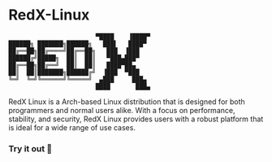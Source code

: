 # RedX-Linux

```
                        ▀████    ▐████▀
██████╗ ███████╗██████╗   ███▌   ████▀
██╔══██╗██╔════╝██╔══██╗   ███  ▐███
██████╔╝█████╗  ██║  ██║   ▀███▄███▀
██╔══██╗██╔══╝  ██║  ██║   ████▀██▄
██║  ██║███████╗██████╔╝  ▐███  ▀███
╚═╝  ╚═╝╚══════╝╚═════╝  ▄███     ███▄
                        ████       ███▄

```
RedX Linux is a Arch-based Linux distribution that is designed for both programmers and normal users alike. With a focus on performance, stability, and security, RedX Linux provides users with a robust platform that is ideal for a wide range of use cases.

### Try it out 🥰 
